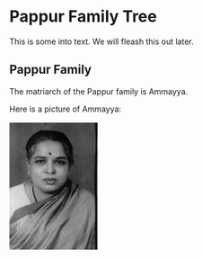 # Pappur Family Tree

This is some into text. We will fleash this out later.

## Pappur Family

The matriarch of the Pappur family is Ammayya.

Here is a picture of Ammayya:


![Picture of Ammayya](ammayya.png)
